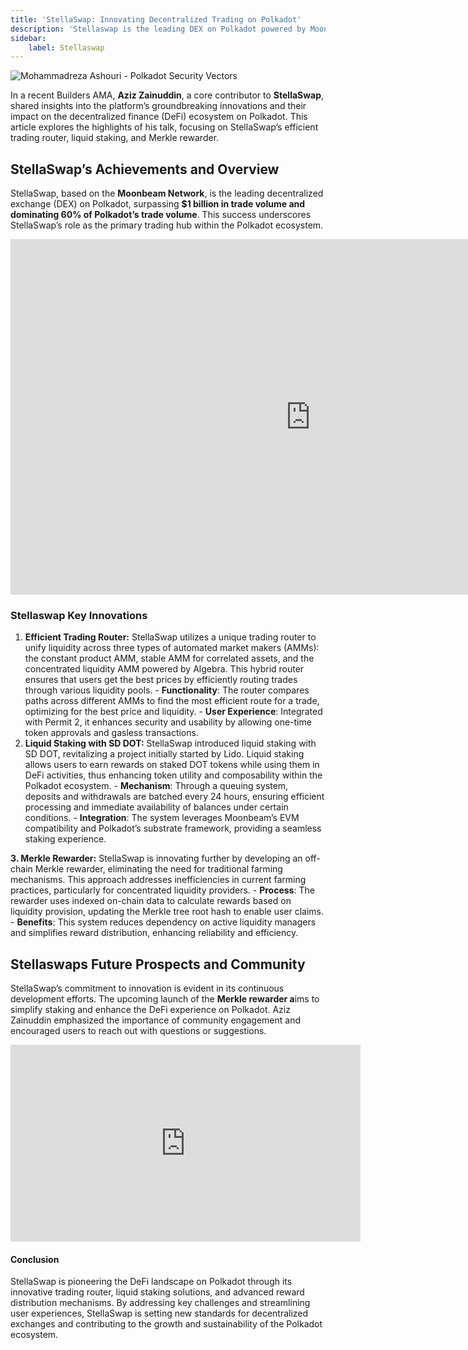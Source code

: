 ```yaml
---
title: 'StellaSwap: Innovating Decentralized Trading on Polkadot'
description: 'Stellaswap is the leading DEX on Polkadot powered by Moonbeam parachain, that offers an integrated gateway to DeFi.'
sidebar:
    label: Stellaswap
---
```


![Mohammadreza Ashouri - Polkadot Security Vectors](/src/assets/sub0-2024/mohammadreza-sub0.webp)

In a recent Builders AMA, **Aziz Zainuddin**, a core contributor to **StellaSwap**, shared insights into the platform’s groundbreaking innovations and their impact on the decentralized finance (DeFi) ecosystem on Polkadot. This article explores the highlights of his talk, focusing on StellaSwap’s efficient trading router, liquid staking, and Merkle rewarder.

## StellaSwap’s Achievements and Overview
StellaSwap, based on the **Moonbeam Network**, is the leading decentralized exchange (DEX) on Polkadot, surpassing **$1 billion in trade volume and dominating 60% of Polkadot’s trade volume**. This success underscores StellaSwap’s role as the primary trading hub within the Polkadot ecosystem.

<iframe allowfullscreen="allowfullscreen" frameborder="0" height="569" src="https://docs.google.com/presentation/d/e/2PACX-1vTYURtwdqeWZ8dXGKCiTTxGsuCdnPM5O3LlkjKxXrSKprZhNZS_jOix8VB7YrbUDsU3nap0Vhe_6Npi/embed?start=false&loop=false&delayms=60000" width="960"></iframe>

### Stellaswap Key Innovations
1. **Efficient Trading Router:** StellaSwap utilizes a unique trading router to unify liquidity across three types of automated market makers (AMMs): the constant product AMM, stable AMM for correlated assets, and the concentrated liquidity AMM powered by Algebra. This hybrid router ensures that users get the best prices by efficiently routing trades through various liquidity pools.
        - **Functionality**: The router compares paths across different AMMs to find the most efficient route for a trade, optimizing for the best price and liquidity.
        - **User Experience**: Integrated with Permit 2, it enhances security and usability by allowing one-time token approvals and gasless transactions.
2. **Liquid Staking with SD DOT:** StellaSwap introduced liquid staking with SD DOT, revitalizing a project initially started by Lido. Liquid staking allows users to earn rewards on staked DOT tokens while using them in DeFi activities, thus enhancing token utility and composability within the Polkadot ecosystem.
        - **Mechanism**: Through a queuing system, deposits and withdrawals are batched every 24 hours, ensuring efficient processing and immediate availability of balances under certain conditions.
        - **Integration**: The system leverages Moonbeam’s EVM compatibility and Polkadot’s substrate framework, providing a seamless staking experience.

**3. Merkle Rewarder:** StellaSwap is innovating further by developing an off-chain Merkle rewarder, eliminating the need for traditional farming mechanisms. This approach addresses inefficiencies in current farming practices, particularly for concentrated liquidity providers.
        - **Process**: The rewarder uses indexed on-chain data to calculate rewards based on liquidity provision, updating the Merkle tree root hash to enable user claims.
        - **Benefits**: This system reduces dependency on active liquidity managers and simplifies reward distribution, enhancing reliability and efficiency.

## Stellaswaps Future Prospects and Community
StellaSwap’s commitment to innovation is evident in its continuous development efforts. The upcoming launch of the **Merkle rewarder a**ims to simplify staking and enhance the DeFi experience on Polkadot. Aziz Zainuddin emphasized the importance of community engagement and encouraged users to reach out with questions or suggestions.

<iframe allowfullscreen="allowfullscreen" frameborder="0" height="315" src="https://www.youtube.com/embed/Gd09Q8-nVm0?si=fdCO6Gupa0JJ9Drb" title="YouTube video player" width="560"></iframe>

#### Conclusion
StellaSwap is pioneering the DeFi landscape on Polkadot through its innovative trading router, liquid staking solutions, and advanced reward distribution mechanisms. By addressing key challenges and streamlining user experiences, StellaSwap is setting new standards for decentralized exchanges and contributing to the growth and sustainability of the Polkadot ecosystem.